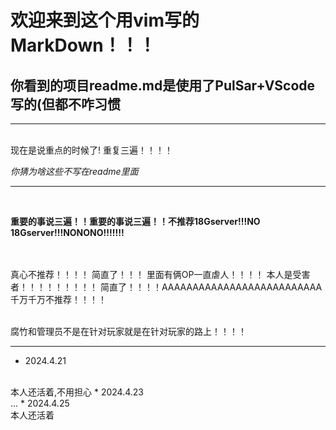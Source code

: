 # 欢迎来到这个用vim写的MarkDown！！！
## 你看到的项目**readme.md**是使用了PulSar+VScode写的(但都不咋习惯



--------



<br>
现在是说重点的时候了!
重复三遍！！！！

*你猜为啥这些不写在readme里面*

----------------------------------------------------------
<br>

**重要的事说三遍！！重要的事说三遍！！不推荐18Gserver!!!NO 18Gserver!!!NONONO!!!!!!!**

<br><br>
真心不推荐！！！！
简直了！！！
里面有俩OP一直虐人！！！！
本人是受害者！！！！！！！！！
简直了！！！！AAAAAAAAAAAAAAAAAAAAAAAAAA
千万千万不推荐！！！！



<br>
腐竹和管理员不是在针对玩家就是在针对玩家的路上！！！！

------------------------------------------------------------
* 2024.4.21
<br>
本人还活着,不用担心
* 2024.4.23
<br>
...
* 2024.4.25
<br>
本人还活着
